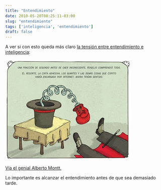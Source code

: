 ```yaml
---
title: "Entendimiento"
date: 2010-05-20T08:25:11-03:00
slug: "entendimiento"
tags: ['inteligencia', 'entendimiento']
draft: false
---
```

 
A ver si con esto queda más claro [la tensión entre entendimiento e
inteligencia](/2010/05/inteligencia-educacion-y-entendimiento.html):

![manualidades.jpg](manualidades.jpg)

[Vía el genial Alberto Montt.](http://www.dosisdiarias.com/2010/05/2010-05-21.html)

Lo importante es alcanzar el entendimiento antes de que sea demasiado
tarde.
